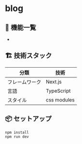# blog

## 🚀 機能一覧

-

## 🏗 技術スタック

| 分類           | 技術        |
| -------------- | ----------- |
| フレームワーク | Next.js     |
| 言語           | TypeScript  |
| スタイル       | css modules |

## 📦 セットアップ

```
npm install
npm run dev
```
